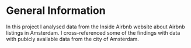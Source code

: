 # General Information
In this project I analysed data from the Inside Airbnb website about Airbnb listings in Amsterdam. 
I cross-referenced some of the findings with data with pubicly available data from the city of Amsterdam.
